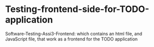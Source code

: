 # Testing-frontend-side-for-TODO-application
Software-Testing-Assi3-Frontend: which contains an html file, and JavaScript file, that work  as a frontend for the TODO application
